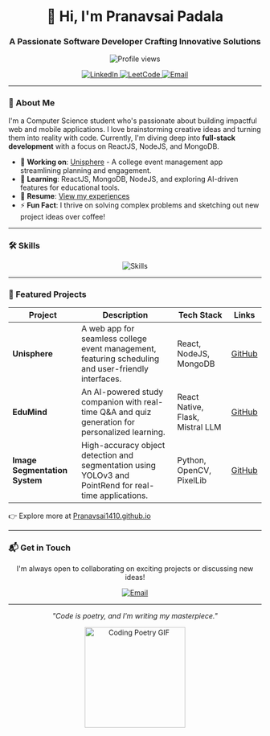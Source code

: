 <div align="center">
  <h1>👋 Hi, I'm Pranavsai Padala</h1>
  <h3>A Passionate Software Developer Crafting Innovative Solutions</h3>
  <img src="https://komarev.com/ghpvc/?username=Pranavsai1410&color=brightgreen" alt="Profile views" />
  <p>
    <a href="https://www.linkedin.com/in/pranavsai-padala" target="_blank">
      <img src="https://img.shields.io/badge/LinkedIn-0077B5?style=flat&logo=linkedin&logoColor=white" alt="LinkedIn" />
    </a>
    <a href="https://leetcode.com/u/Pranavsai16/" target="_blank">
      <img src="https://img.shields.io/badge/LeetCode-FFA116?style=flat&logo=leetcode&logoColor=black" alt="LeetCode" />
    </a>
    <a href="mailto:padalapranavsai@gmail.com">
      <img src="https://img.shields.io/badge/Email-D14836?style=flat&logo=gmail&logoColor=white" alt="Email" />
    </a>
  </p>
</div>

---

### 🚀 About Me
I'm a Computer Science student who's passionate about building impactful web and mobile applications. I love brainstorming creative ideas and turning them into reality with code. Currently, I'm diving deep into **full-stack development** with a focus on ReactJS, NodeJS, and MongoDB.

- 🔭 **Working on**: [Unisphere](https://github.com/Pranavsai1410/Unisphere) - A college event management app streamlining planning and engagement.
- 🌱 **Learning**: ReactJS, MongoDB, NodeJS, and exploring AI-driven features for educational tools.
- 📄 **Resume**: [View my experiences](https://drive.google.com/file/d/1LezB6JkENn_wfFTxLBvQeOmVMsUuPG5s/view?usp=drivesdk)
- ⚡ **Fun Fact**: I thrive on solving complex problems and sketching out new project ideas over coffee!

---

### 🛠️ Skills
<div align="center">
  <img src="https://skillicons.dev/icons?i=c,python,java,javascript,html,css,react,nodejs,mongodb,opencv" alt="Skills" />
</div>

---

### 🌟 Featured Projects
| Project | Description | Tech Stack | Links |
|---------|-------------|------------|-------|
| **Unisphere** | A web app for seamless college event management, featuring scheduling and user-friendly interfaces. | React, NodeJS, MongoDB | [GitHub](https://github.com/Pranavsai1410/Unisphere) |
| **EduMind** | An AI-powered study companion with real-time Q&A and quiz generation for personalized learning. | React Native, Flask, Mistral LLM | [GitHub](https://github.com/Pranavsai1410/EduMind) |
| **Image Segmentation System** | High-accuracy object detection and segmentation using YOLOv3 and PointRend for real-time applications. | Python, OpenCV, PixelLib | [GitHub](https://github.com/Pranavsai1410/Image-Segmentation) |

👉 Explore more at [Pranavsai1410.github.io](https://Pranavsai1410.github.io)


---

### 📬 Get in Touch
<div align="center">
  <p>I'm always open to collaborating on exciting projects or discussing new ideas!</p>
  <a href="mailto:padalapranavsai@gmail.com">
    <img src="https://img.shields.io/badge/Say%20Hi!-D14836?style=for-the-badge&logo=gmail&logoColor=white" alt="Email" />
  </a>
</div>

---

<div align="center">
  <p><i>"Code is poetry, and I'm writing my masterpiece."</i></p>
  <img src="https://media.giphy.com/media/26tn33aiTi1jkl6H6/giphy.gif" width="200" alt="Coding Poetry GIF" />
</div>
